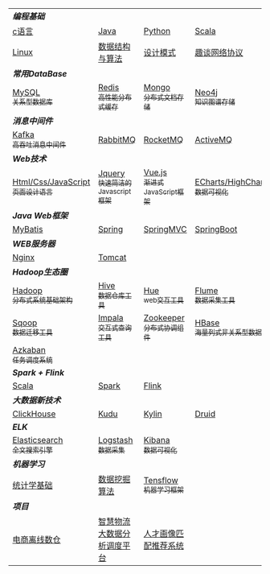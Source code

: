 <table>
  <tr>
    <td colspan=4><b><i>编程基础</i></b></td>
  </tr>
  <tr>
    <td><a target="_blank" href="c语言.md">c语言</a></td>
    <td><a target="_blank" href="Java.md" >Java</a></td>
    <td><a target="_blank" href="Python.md" >Python</a></td>
    <td><a target="_blank" href="Scala.md">Scala</a></td> 
  </tr>
  <tr>
    <td><a target="_blank" href="linux.md">Linux</a></td>
   	<td><a target="_blank" href="数据结构与算法.md">数据结构与算法</a></td> 
    <td><a target="_blank" href="设计模式.md">设计模式</a></td>
    <td><a target="_blank" href="网络协议.md">趣谈网络协议</a></td>
  </tr>
  <tr>
    <td colspan=4><b><i>常用DataBase</i></b></td>
  </tr>
  <tr>
    <td><a target="_blank" href="Database/MySQL.md">MySQL<br><sub>关系型数据库</sub></a></td>
    <td><a target="_blank" href="">Redis<br><sub>高性能分布式缓存</sub></a></td>
    <td><a target="_blank" href="">Mongo<br><sub>分布式文档存储</sub></a></td>
    <td><a target="_blank" href="">Neo4j<br><sub>知识图谱存储</sub></a></td>
  </tr>
  <tr>
    <td colspan=4><b><i>消息中间件</i></b></td>
  </tr>
  <tr>
    <td><a target="_blank" href="./kafka/kafka.md">Kafka<br><sub>高吞吐消息中间件</sub></a></td>
    <td><a target="_blank" href="">RabbitMQ<br></a></td>
    <td><a target="_blank" href="">RocketMQ<br></a></td>
    <td><a target="_blank" href="">ActiveMQ<br></a></td>
  </tr>
  <tr>
    <td colspan=4><b><i>Web技术</i></b></td>
  </tr>
  <tr>
    <td><a target="_blank" href="">Html/Css/JavaScript<br><sub>页面设计语言</sub></a></td>
    <td><a target="_blank" href="">Jquery<br><sub>快速简洁的Javascript框架</sub></a></td>
    <td><a target="_blank" href="">Vue.js<br><sub>渐进式JavaScript框架</sub></a></td>
    <td><a target="_blank" href="">ECharts/HighCharts<br><sub>数据可视化</sub></a></td>
  </tr>
 	<tr>
    <td colspan=4><b><i>Java Web框架</i></b></td>
  </tr>
 	<tr>
    <td><a target="_blank" href="">MyBatis</a></td>
    <td><a target="_blank" href="">Spring</a></td>
    <td><a target="_blank" href="">SpringMVC</a></td>
    <td><a target="_blank" href="">SpringBoot</a></td>
  </tr>
  <tr>
    <td colspan=4><b><i>WEB服务器</i></b></td>
  </tr>
  <tr>
    <td><a target="_blank" href="">Nginx</a></td>
    <td><a target="_blank" href="">Tomcat</a></td>
    <td></td>
    <td></td>
  </tr>
  <tr>
    <td colspan=4><b><i>Hadoop生态圈</i></b></td>
  </tr>
  <tr>
    <td><a target="_blank" href="hadoop生态圈/hadoop/hadoop.md">Hadoop<br><sub>分布式系统基础架构</sub></a></td>
    <td><a target="_blank" href="hadoop生态圈/hive/hive.md">Hive<br><sub>数据仓库工具</sub></a></td>
    <td><a target="_blank" href="hadoop生态圈/hue/hue.md">Hue<br><sub>web交互工具</sub></a></td>
    <td><a target="_blank" href="hadoop生态圈/flume/flume.md">Flume<br><sub>数据采集工具</sub></a></td>
  </tr>
  <tr>
    <td><a target="_blank" href="hadoop生态圈/sqoop/sqoop.md">Sqoop<br><sub>数据迁移工具</sub></a></td>
    <td><a target="_blank" href="hadoop生态圈/impala/impala.md">Impala<br><sub>交互式查询工具</sub></a></td>
    <td><a target="_blank" href="hadoop生态圈/zk/zk.md">Zookeeper<br><sub>分布式协调组件</sub></a></td>
    <td><a target="_blank" href="./hbase/hbase.md">HBase<br><sub>海量列式非关系型数据库</sub></a></td>
  </tr>
  <tr>
    <td><a target="_blank" href="hadoop生态圈/azkaban/azkaban.md">Azkaban<br><sub>任务调度系统</sub></a></td>
    <td><a target="_blank" href=""></a></td>
    <td><a target="_blank" href=""></a></td>
    <td></td>
  </tr>
  <tr>
    <td colspan=4><b><i>Spark + Flink</i></b></td>
  </tr>
  <tr>
    <td><a target="_blank" href="spark/scala/scala.md">Scala</a></td>
    <td><a target="_blank" href="spark/spark/spark.md">Spark</a></td>
    <td><a target="_blank" href="">Flink</a></td>
    <td><a target="_blank" href=""></a></td>
  </tr>
  <tr>
    <td colspan=4><b><i>大数据新技术</i></b></td>
  </tr>
  <tr>
    <td><a target="_blank" href="">ClickHouse</a></td>
    <td><a target="_blank" href="">Kudu</a></td>
    <td><a target="_blank" href="">Kylin</a></td>
    <td><a target="_blank" href="">Druid</a></td>
  </tr>
  <tr>
    <td colspan=3><b><i>ELK</i></b></td>
  </tr>
  <tr>
    <td><a target="_blank" href="">Elasticsearch<br><sub>全文搜索引擎</sub></a></td>
    <td><a target="_blank" href="">Logstash<br><sub>数据采集</sub></a></td>
    <td><a target="_blank" href="">Kibana<br><sub>数据可视化</sub></a></td>
  </tr>
  <tr>
    <td colspan=4><b><i>机器学习</i></b></td>
  </tr>
  <tr>
    <td><a target="_blank" href="">统计学基础</a></td>
    <td><a target="_blank" href="">数据挖掘算法</a></td>
    <td><a target="_blank" href="">Tensflow<br><sub>机器学习框架</sub></a></td>
  </tr>
   <tr>
    <td colspan=4><b><i>项目</i></b></td>
  </tr>
   <tr>
    <td><a target="_blank" href="./项目/电商离线数仓/电商离线数仓.md">电商离线数仓</a></td>
    <td><a target="_blank" href="">智慧物流大数据分析调度平台</a></td>
    <td><a target="_blank" href="">人才画像匹配推荐系统</a></td>
    <td></td>
  </tr>
</table>
